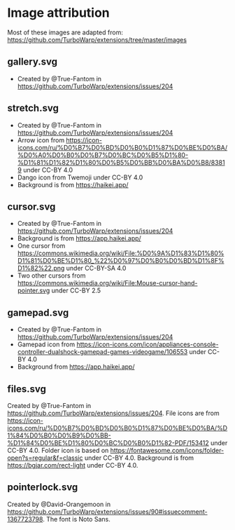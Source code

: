 # Image attribution

Most of these images are adapted from: https://github.com/TurboWarp/extensions/tree/master/images

## gallery.svg
 - Created by @True-Fantom in https://github.com/TurboWarp/extensions/issues/204

## stretch.svg
 - Created by @True-Fantom in https://github.com/TurboWarp/extensions/issues/204
 - Arrow icon from https://icon-icons.com/ru/%D0%B7%D0%BD%D0%B0%D1%87%D0%BE%D0%BA/%D0%A0%D0%B0%D0%B7%D0%BC%D0%B5%D1%80-%D1%81%D1%82%D1%80%D0%B5%D0%BB%D0%BA%D0%B8/83819 under CC-BY 4.0
 - Dango icon from Twemoji under CC-BY 4.0
 - Background is from https://haikei.app/

## cursor.svg
 - Created by @True-Fantom in https://github.com/TurboWarp/extensions/issues/204
 - Background is from https://app.haikei.app/
 - One cursor from https://commons.wikimedia.org/wiki/File:%D0%9A%D1%83%D1%80%D1%81%D0%BE%D1%80_%22%D0%97%D0%B0%D0%BD%D1%8F%D1%82%22.png under CC-BY-SA 4.0
 - Two other cursors from https://commons.wikimedia.org/wiki/File:Mouse-cursor-hand-pointer.svg under CC-BY 2.5

## gamepad.svg
 - Created by @True-Fantom in https://github.com/TurboWarp/extensions/issues/204
 - Gamepad icon from https://icon-icons.com/icon/appliances-console-controller-dualshock-gamepad-games-videogame/106553 under CC-BY 4.0
 - Background from https://app.haikei.app/

## files.svg
Created by @True-Fantom in https://github.com/TurboWarp/extensions/issues/204. File icons are from https://icon-icons.com/ru/%D0%B7%D0%BD%D0%B0%D1%87%D0%BE%D0%BA/%D1%84%D0%B0%D0%B9%D0%BB-%D1%84%D0%BE%D1%80%D0%BC%D0%B0%D1%82-PDF/153412 under CC-BY 4.0. Folder icon is based on https://fontawesome.com/icons/folder-open?s=regular&f=classic under CC-BY 4.0. Background is from https://bgjar.com/rect-light under CC-BY 4.0.

## pointerlock.svg
Created by @David-Orangemoon in https://github.com/TurboWarp/extensions/issues/90#issuecomment-1367723798. The font is Noto Sans.
